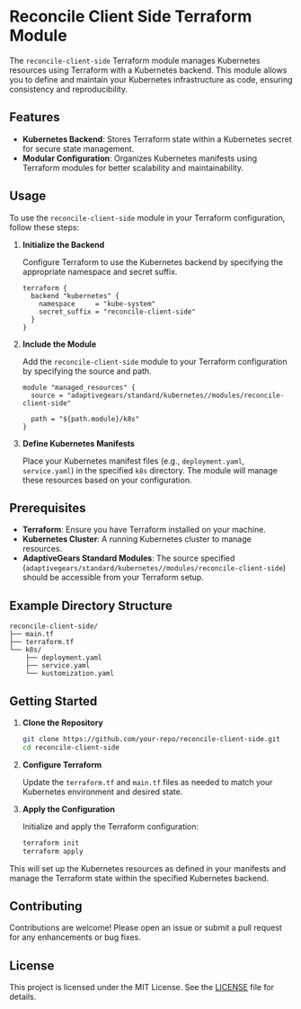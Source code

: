 # Reconcile Client Side Terraform Module

The `reconcile-client-side` Terraform module manages Kubernetes resources using Terraform with a Kubernetes backend. This module allows you to define and maintain your Kubernetes infrastructure as code, ensuring consistency and reproducibility.

## Features

- **Kubernetes Backend**: Stores Terraform state within a Kubernetes secret for secure state management.
- **Modular Configuration**: Organizes Kubernetes manifests using Terraform modules for better scalability and maintainability.

## Usage

To use the `reconcile-client-side` module in your Terraform configuration, follow these steps:

1. **Initialize the Backend**

   Configure Terraform to use the Kubernetes backend by specifying the appropriate namespace and secret suffix.

   ```hcl
   terraform {
     backend "kubernetes" {
       namespace     = "kube-system"
       secret_suffix = "reconcile-client-side"
     }
   }
   ```

2. **Include the Module**

   Add the `reconcile-client-side` module to your Terraform configuration by specifying the source and path.

   ```hcl
   module "managed_resources" {
     source = "adaptivegears/standard/kubernetes//modules/reconcile-client-side"

     path = "${path.module}/k8s"
   }
   ```

3. **Define Kubernetes Manifests**

   Place your Kubernetes manifest files (e.g., `deployment.yaml`, `service.yaml`) in the specified `k8s` directory. The module will manage these resources based on your configuration.

## Prerequisites

- **Terraform**: Ensure you have Terraform installed on your machine.
- **Kubernetes Cluster**: A running Kubernetes cluster to manage resources.
- **AdaptiveGears Standard Modules**: The source specified (`adaptivegears/standard/kubernetes//modules/reconcile-client-side`) should be accessible from your Terraform setup.

## Example Directory Structure

```
reconcile-client-side/
├── main.tf
├── terraform.tf
└── k8s/
    ├── deployment.yaml
    ├── service.yaml
    └── kustomization.yaml
```

## Getting Started

1. **Clone the Repository**

   ```bash
   git clone https://github.com/your-repo/reconcile-client-side.git
   cd reconcile-client-side
   ```

2. **Configure Terraform**

   Update the `terraform.tf` and `main.tf` files as needed to match your Kubernetes environment and desired state.

3. **Apply the Configuration**

   Initialize and apply the Terraform configuration:

   ```bash
   terraform init
   terraform apply
   ```

This will set up the Kubernetes resources as defined in your manifests and manage the Terraform state within the specified Kubernetes backend.

## Contributing

Contributions are welcome! Please open an issue or submit a pull request for any enhancements or bug fixes.

## License

This project is licensed under the MIT License. See the [LICENSE](LICENSE) file for details.

